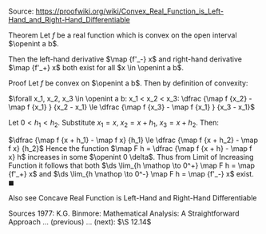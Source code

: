 # 

Source: https://proofwiki.org/wiki/Convex_Real_Function_is_Left-Hand_and_Right-Hand_Differentiable



Theorem
Let $f$ be a real function which is convex on the open interval $\openint a b$.

Then the left-hand derivative $\map {f'_-} x$ and right-hand derivative $\map {f'_+} x$ both exist for all $x \in \openint a b$.


Proof
Let $f$ be convex on $\openint a b$.
Then by definition of convexity:

$\forall x_1, x_2, x_3 \in \openint a b: x_1 < x_2 < x_3: \dfrac {\map f {x_2} - \map f {x_1} } {x_2 - x_1} \le \dfrac {\map f {x_3} - \map f {x_1} } {x_3 - x_1}$

Let $0 < h_1 < h_2$.
Substitute $x_1 = x$, $x_2 = x + h_1$, $x_3 = x + h_2$. Then:

$\dfrac {\map f {x + h_1} - \map f x} {h_1} \le \dfrac {\map f {x + h_2} - \map f x} {h_2}$
Hence the function $\map F h = \dfrac {\map f {x + h} - \map f x} h$ increases in some $\openint 0 \delta$.
Thus from Limit of Increasing Function it follows that both $\ds \lim_{h \mathop \to 0^+} \map F h = \map {f'_+} x$ and $\ds \lim_{h \mathop \to 0^-} \map F h = \map {f'_-} x$ exist.
$\blacksquare$


Also see
Concave Real Function is Left-Hand and Right-Hand Differentiable


Sources
1977: K.G. Binmore: Mathematical Analysis: A Straightforward Approach ... (previous) ... (next): $\S 12.14$




